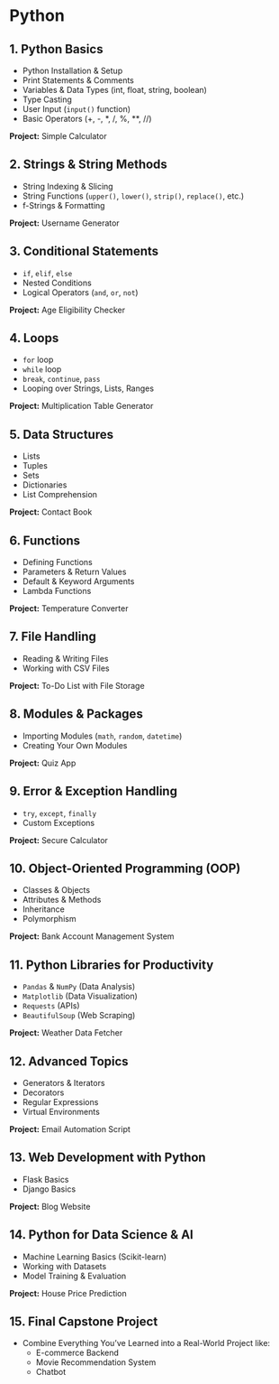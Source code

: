 # Python 

## 1. Python Basics
- Python Installation & Setup
- Print Statements & Comments
- Variables & Data Types (int, float, string, boolean)
- Type Casting
- User Input (`input()` function)
- Basic Operators (+, -, *, /, %, **, //)
  
**Project:** Simple Calculator

## 2. Strings & String Methods
- String Indexing & Slicing
- String Functions (`upper()`, `lower()`, `strip()`, `replace()`, etc.)
- f-Strings & Formatting
  
**Project:** Username Generator

## 3. Conditional Statements
- `if`, `elif`, `else`
- Nested Conditions
- Logical Operators (`and`, `or`, `not`)
  
**Project:** Age Eligibility Checker

## 4. Loops
- `for` loop
- `while` loop
- `break`, `continue`, `pass`
- Looping over Strings, Lists, Ranges
  
**Project:** Multiplication Table Generator

## 5. Data Structures
- Lists
- Tuples
- Sets
- Dictionaries
- List Comprehension
  
**Project:** Contact Book

## 6. Functions
- Defining Functions
- Parameters & Return Values
- Default & Keyword Arguments
- Lambda Functions
  
**Project:** Temperature Converter

## 7. File Handling
- Reading & Writing Files
- Working with CSV Files
  
**Project:** To-Do List with File Storage

## 8. Modules & Packages
- Importing Modules (`math`, `random`, `datetime`)
- Creating Your Own Modules
  
**Project:** Quiz App

## 9. Error & Exception Handling
- `try`, `except`, `finally`
- Custom Exceptions
  
**Project:** Secure Calculator

## 10. Object-Oriented Programming (OOP)
- Classes & Objects
- Attributes & Methods
- Inheritance
- Polymorphism
  
**Project:** Bank Account Management System

## 11. Python Libraries for Productivity
- `Pandas` & `NumPy` (Data Analysis)
- `Matplotlib` (Data Visualization)
- `Requests` (APIs)
- `BeautifulSoup` (Web Scraping)
  
**Project:** Weather Data Fetcher

## 12. Advanced Topics
- Generators & Iterators
- Decorators
- Regular Expressions
- Virtual Environments
  
**Project:** Email Automation Script

## 13. Web Development with Python
- Flask Basics
- Django Basics
  
**Project:** Blog Website

## 14. Python for Data Science & AI
- Machine Learning Basics (Scikit-learn)
- Working with Datasets
- Model Training & Evaluation
  
**Project:** House Price Prediction

## 15. Final Capstone Project
- Combine Everything You’ve Learned into a Real-World Project like:
  - E-commerce Backend
  - Movie Recommendation System
  - Chatbot
